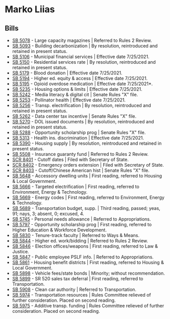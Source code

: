 # Marko Liias
## Bills
* [SB 5078](/bill/2021-22/sb/5078/) - Large capacity magazines | Referred to Rules 2 Review.
* [SB 5093](/bill/2021-22/sb/5093/) - Building decarbonization | By resolution, reintroduced and retained in present status.
* [SB 5106](/bill/2021-22/sb/5106/) - Municipal financial services | Effective date 7/25/2021.
* [SB 5150](/bill/2021-22/sb/5150/) - Residential services rate | By resolution, reintroduced and retained in present status.
* [SB 5179](/bill/2021-22/sb/5179/) - Blood donation | Effective date 7/25/2021.
* [SB 5194](/bill/2021-22/sb/5194/) - Higher ed. equity & access | Effective date 7/25/2021.
* [SB 5195](/bill/2021-22/sb/5195/) - Opioid overdose medication | Effective date 7/25/2021*.
* [SB 5235](/bill/2021-22/sb/5235/) - Housing options & limits | Effective date 7/25/2021.
* [SB 5242](/bill/2021-22/sb/5242/) - Media literacy & digital cit | Senate Rules "X" file.
* [SB 5253](/bill/2021-22/sb/5253/) - Pollinator health | Effective date 7/25/2021.
* [SB 5256](/bill/2021-22/sb/5256/) - Transp. electrification | By resolution, reintroduced and retained in present status.
* [SB 5262](/bill/2021-22/sb/5262/) - Data center tax incentive | Senate Rules "X" file.
* [SB 5270](/bill/2021-22/sb/5270/) - DOL issued documents | By resolution, reintroduced and retained in present status.
* [SB 5288](/bill/2021-22/sb/5288/) - Opportunity scholarship prog | Senate Rules "X" file.
* [SB 5313](/bill/2021-22/sb/5313/) - Health ins. discrimination | Effective date 7/25/2021.
* [SB 5390](/bill/2021-22/sb/5390/) - Housing supply | By resolution, reintroduced and retained in present status.
* [SB 5508](/bill/2021-22/sb/5508/) - Insurance guaranty fund | Referred to Rules 2 Review.
* [SCR 8401](/bill/2021-22/scr/8401/) - Cutoff dates | Filed with Secretary of State.
* [SCR 8402](/bill/2021-22/scr/8402/) - Emergency orders extension | Filed with Secretary of State.
* [SCR 8403](/bill/2021-22/scr/8403/) - Cutoff/Chinese American hist | Senate Rules "X" file.
* [SB 5648](/bill/2021-22/sb/5648/) - Accessory dwelling units | First reading, referred to Housing & Local Government.
* [SB 5666](/bill/2021-22/sb/5666/) - Targeted electrification | First reading, referred to Environment, Energy & Technology.
* [SB 5669](/bill/2021-22/sb/5669/) - Energy codes | First reading, referred to Environment, Energy & Technology.
* [SB 5689](/bill/2021-22/sb/5689/) - Transportation budget, supp. | Third reading, passed; yeas, 91; nays, 3; absent, 0; excused, 4.
* [SB 5745](/bill/2021-22/sb/5745/) - Personal needs allowance | Referred to Appropriations.
* [SB 5797](/bill/2021-22/sb/5797/) - Opportunity scholarship prog | First reading, referred to Higher Education & Workforce Development.
* [SB 5830](/bill/2021-22/sb/5830/) - Tenure-track faculty | Referred to Ways & Means.
* [SB 5844](/bill/2021-22/sb/5844/) - Higher ed. work/bidding | Referred to Rules 2 Review.
* [SB 5846](/bill/2021-22/sb/5846/) - Election offices/weapons | First reading, referred to Law & Justice.
* [SB 5847](/bill/2021-22/sb/5847/) - Public employee PSLF info. | Referred to Appropriations.
* [SB 5861](/bill/2021-22/sb/5861/) - Housing benefit districts | First reading, referred to Housing & Local Government.
* [SB 5898](/bill/2021-22/sb/5898/) - Vehicle fees/state bonds | Minority; without recommendation.
* [SB 5899](/bill/2021-22/sb/5899/) - SR 520 sales tax deferral | First reading, referred to Transportation.
* [SB 5908](/bill/2021-22/sb/5908/) - Clean car authority | Referred to Transportation.
* [SB 5974](/bill/2021-22/sb/5974/) - Transportation resources | Rules Committee relieved of further consideration.  Placed on second reading.
* [SB 5975](/bill/2021-22/sb/5975/) - Additive transp. funding | Rules Committee relieved of further consideration.  Placed on second reading.
